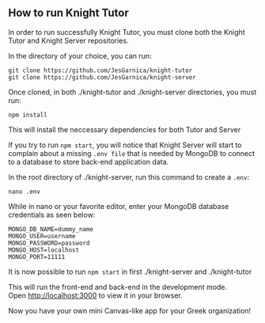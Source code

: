 ## How to run Knight Tutor

In order to run successfully Knight Tutor, you must clone both the Knight Tutor and Knight Server repositories.

In the directory of your choice, you can run:

```
git clone https://github.com/JesGarnica/knight-tutor
git clone https://github.com/JesGarnica/knight-server
```

Once cloned, in both ./knight-tutor and ./knight-server directories, you must run:

```
npm install
```

This will install the neccessary dependencies for both Tutor and Server

If you try to run ``` npm start ```, you will notice that Knight Server 
will start to complain about a missing ``` .env file ``` that is needed by MongoDB 
to connect to a database to store back-end application data.

In the root directory of ./knight-server, run this command to create a ``` .env ```:
```
nano .env
```

While in nano or your favorite editor, enter your MongoDB database credentials as seen below:
``` 
MONGO_DB_NAME=dummy_name
MONGO_USER=username
MONGO_PASSWORD=password
MONGO_HOST=localhost
MONGO_PORT=11111
```

It is now possible to run ``` npm start ``` in first ./knight-server and ./knight-tutor

This will run the front-end and back-end in the development mode.\
Open [http://localhost:3000](http://localhost:3000) to view it in your browser.


Now you have your own mini Canvas-like app for your Greek organization!